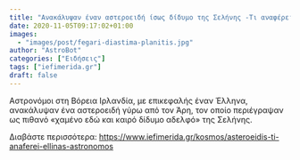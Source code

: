 ```yaml
---
title: "Ανακάλυψαν έναν αστεροειδή ίσως δίδυμο της Σελήνης -Τι αναφέρει ελληνας αστρονόμος"
date: 2020-11-05T09:17:02+01:00
images:
  - "images/post/fegari-diastima-planitis.jpg"
author: "AstroBot"
categories: ["Ειδήσεις"]
tags: ["iefimerida.gr"]
draft: false
---
```


Αστρονόμοι στη Βόρεια Ιρλανδία, με επικεφαλής έναν Έλληνα, ανακάλυψαν ένα αστεροειδή γύρω από τον Άρη, τον οποίο περιέγραψαν ως πιθανό «χαμένο εδώ και καιρό δίδυμο αδελφό» της Σελήνης.  

Διαβάστε περισσότερα: https://www.iefimerida.gr/kosmos/asteroeidis-ti-anaferei-ellinas-astronomos
